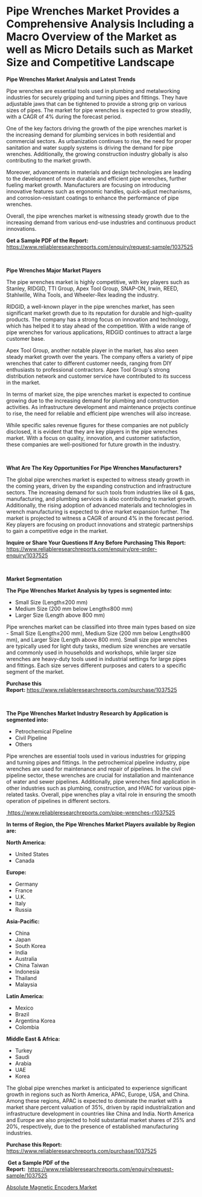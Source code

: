 <p><h1>Pipe Wrenches Market Provides a Comprehensive Analysis Including a Macro Overview of the Market as well as Micro Details such as Market Size and Competitive Landscape</h1></p><p><strong>Pipe Wrenches Market Analysis and Latest Trends</strong></p>
<p><p>Pipe wrenches are essential tools used in plumbing and metalworking industries for securely gripping and turning pipes and fittings. They have adjustable jaws that can be tightened to provide a strong grip on various sizes of pipes. The market for pipe wrenches is expected to grow steadily, with a CAGR of 4% during the forecast period.</p><p>One of the key factors driving the growth of the pipe wrenches market is the increasing demand for plumbing services in both residential and commercial sectors. As urbanization continues to rise, the need for proper sanitation and water supply systems is driving the demand for pipe wrenches. Additionally, the growing construction industry globally is also contributing to the market growth.</p><p>Moreover, advancements in materials and design technologies are leading to the development of more durable and efficient pipe wrenches, further fueling market growth. Manufacturers are focusing on introducing innovative features such as ergonomic handles, quick-adjust mechanisms, and corrosion-resistant coatings to enhance the performance of pipe wrenches.</p><p>Overall, the pipe wrenches market is witnessing steady growth due to the increasing demand from various end-use industries and continuous product innovations.</p></p>
<p><strong>Get a Sample PDF of the Report:&nbsp;</strong> <a href="https://www.reliableresearchreports.com/enquiry/request-sample/1037525">https://www.reliableresearchreports.com/enquiry/request-sample/1037525</a></p>
<p>&nbsp;</p>
<p><strong>Pipe Wrenches Major Market Players</strong></p>
<p><p>The pipe wrenches market is highly competitive, with key players such as Stanley, RIDGID, TTI Group, Apex Tool Group, SNAP-ON, Irwin, REED, Stahlwille, Wiha Tools, and Wheeler-Rex leading the industry. </p><p>RIDGID, a well-known player in the pipe wrenches market, has seen significant market growth due to its reputation for durable and high-quality products. The company has a strong focus on innovation and technology, which has helped it to stay ahead of the competition. With a wide range of pipe wrenches for various applications, RIDGID continues to attract a large customer base.</p><p>Apex Tool Group, another notable player in the market, has also seen steady market growth over the years. The company offers a variety of pipe wrenches that cater to different customer needs, ranging from DIY enthusiasts to professional contractors. Apex Tool Group's strong distribution network and customer service have contributed to its success in the market.</p><p>In terms of market size, the pipe wrenches market is expected to continue growing due to the increasing demand for plumbing and construction activities. As infrastructure development and maintenance projects continue to rise, the need for reliable and efficient pipe wrenches will also increase.</p><p>While specific sales revenue figures for these companies are not publicly disclosed, it is evident that they are key players in the pipe wrenches market. With a focus on quality, innovation, and customer satisfaction, these companies are well-positioned for future growth in the industry.</p></p>
<p>&nbsp;</p>
<p><strong>What Are The Key Opportunities For Pipe Wrenches Manufacturers?</strong></p>
<p><p>The global pipe wrenches market is expected to witness steady growth in the coming years, driven by the expanding construction and infrastructure sectors. The increasing demand for such tools from industries like oil & gas, manufacturing, and plumbing services is also contributing to market growth. Additionally, the rising adoption of advanced materials and technologies in wrench manufacturing is expected to drive market expansion further. The market is projected to witness a CAGR of around 4% in the forecast period. Key players are focusing on product innovations and strategic partnerships to gain a competitive edge in the market.</p></p>
<p><strong>Inquire or Share Your Questions If Any Before Purchasing This Report:</strong> <a href="https://www.reliableresearchreports.com/enquiry/pre-order-enquiry/1037525">https://www.reliableresearchreports.com/enquiry/pre-order-enquiry/1037525</a></p>
<p>&nbsp;</p>
<p><strong>Market Segmentation</strong></p>
<p><strong>The Pipe Wrenches Market Analysis by types is segmented into:</strong></p>
<p><ul><li>Small Size (Length≤200 mm)</li><li>Medium Size (200 mm below Length≤800 mm)</li><li>Larger Size (Length above 800 mm)</li></ul></p>
<p><p>Pipe wrenches market can be classified into three main types based on size - Small Size (Length≤200 mm), Medium Size (200 mm below Length≤800 mm), and Larger Size (Length above 800 mm). Small size pipe wrenches are typically used for light duty tasks, medium size wrenches are versatile and commonly used in households and workshops, while larger size wrenches are heavy-duty tools used in industrial settings for large pipes and fittings. Each size serves different purposes and caters to a specific segment of the market.</p></p>
<p><strong>Purchase this Report:&nbsp;</strong><a href="https://www.reliableresearchreports.com/purchase/1037525">https://www.reliableresearchreports.com/purchase/1037525</a></p>
<p>&nbsp;</p>
<p><strong>The Pipe Wrenches Market Industry Research by Application is segmented into:</strong></p>
<p><ul><li>Petrochemical Pipeline</li><li>Civil Pipeline</li><li>Others</li></ul></p>
<p><p>Pipe wrenches are essential tools used in various industries for gripping and turning pipes and fittings. In the petrochemical pipeline industry, pipe wrenches are used for maintenance and repair of pipelines. In the civil pipeline sector, these wrenches are crucial for installation and maintenance of water and sewer pipelines. Additionally, pipe wrenches find application in other industries such as plumbing, construction, and HVAC for various pipe-related tasks. Overall, pipe wrenches play a vital role in ensuring the smooth operation of pipelines in different sectors.</p></p>
<p><a href="https://www.reliableresearchreports.com/pipe-wrenches-r1037525">&nbsp;https://www.reliableresearchreports.com/pipe-wrenches-r1037525</a></p>
<p><strong>In terms of Region, the Pipe Wrenches Market Players available by Region are:</strong></p>
<p>
    <p> <strong> North America: </strong>
        <ul>
            <li>United States</li>
            <li>Canada</li>
        </ul>
        </p> 
    <p> <strong> Europe: </strong>
        <ul>
            <li>Germany</li>
            <li>France</li>
            <li>U.K.</li>
            <li>Italy</li>
            <li>Russia</li>
        </ul>
        </p> 
    <p> <strong> Asia-Pacific: </strong>
        <ul>
            <li>China</li>
            <li>Japan</li>
            <li>South Korea</li>
            <li>India</li>
            <li>Australia</li>
            <li>China Taiwan</li>
            <li>Indonesia</li>
            <li>Thailand</li>
            <li>Malaysia</li>
        </ul>
        </p> 
    <p> <strong> Latin America: </strong>
        <ul>
            <li>Mexico</li>
            <li>Brazil</li>
            <li>Argentina Korea</li>
            <li>Colombia</li>
        </ul>
        </p> 
    <p> <strong> Middle East & Africa: </strong>
        <ul>
            <li>Turkey</li>
            <li>Saudi</li>
            <li>Arabia</li>
            <li>UAE</li>
            <li>Korea</li>
        </ul>
    </p>
    </p>
<p><p>The global pipe wrenches market is anticipated to experience significant growth in regions such as North America, APAC, Europe, USA, and China. Among these regions, APAC is expected to dominate the market with a market share percent valuation of 35%, driven by rapid industrialization and infrastructure development in countries like China and India. North America and Europe are also projected to hold substantial market shares of 25% and 20%, respectively, due to the presence of established manufacturing industries.</p></p>
<p><strong>Purchase this Report: </strong><a href="https://www.reliableresearchreports.com/purchase/1037525">https://www.reliableresearchreports.com/purchase/1037525</a></p>
<p>&nbsp;<strong>Get a Sample PDF of the Report:&nbsp;&nbsp;</strong><a href="https://www.reliableresearchreports.com/enquiry/request-sample/1037525">https://www.reliableresearchreports.com/enquiry/request-sample/1037525</a></p>
<p><strong></strong></p>
<p><p><a href="https://github.com/tamvrosiya/Market-Research-Report-List-5/blob/main/absolute-magnetic-encoders-market.md">Absolute Magnetic Encoders Market</a></p></p>